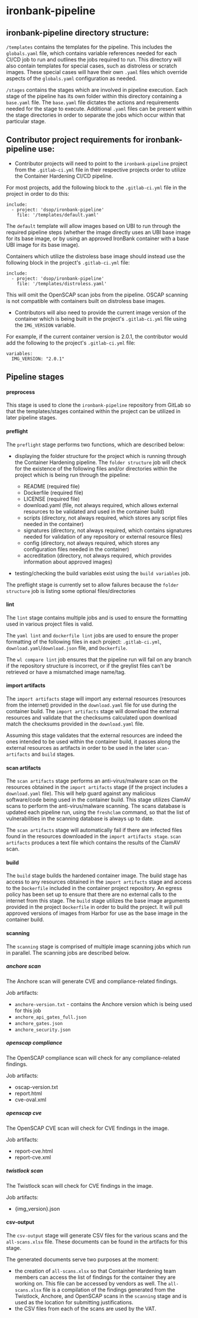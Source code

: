 # ironbank-pipeline


## ironbank-pipeline directory structure:

`/templates` contains the templates for the pipeline. This includes the `globals.yaml` file, which contains variable references needed for each CI/CD job to run and outlines the jobs required to run. This directory will also contain templates for special cases, such as distroless or scratch images. These special cases will have their own `.yaml` files which override aspects of the `globals.yaml` configuration as needed.


`/stages` contains the stages which are involved in pipeline execution. Each stage of the pipeline has its own folder within this directory containing a `base.yaml` file. The `base.yaml` file dictates the actions and requirements needed for the stage to execute. Additional `.yaml` files can be present within the stage directories in order to separate the jobs which occur within that particular stage.

## Contributor project requirements for ironbank-pipeline use:

- Contributor projects will need to point to the `ironbank-pipeline` project from the `.gitlab-ci.yml` file in their respective projects order to utilize the Container Hardening CI/CD pipeline.

For most projects, add the following block to the `.gitlab-ci.yml` file in the project in order to do this:
```
include:
  - project: 'dsop/ironbank-pipeline'
    file: '/templates/default.yaml'
```
The `default` template will allow images based on UBI to run through the required pipeline steps (whether the image directly uses an UBI base image for its base image, or by using an approved IronBank container with a base UBI image for its base image).

Containers which utilize the distroless base image should instead use the following block in the project's `.gitlab-ci.yml` file:
```
include:
  - project: 'dsop/ironbank-pipeline'
    file: '/templates/distroless.yaml'
```
This will omit the OpenSCAP scan jobs from the pipeline. OSCAP scanning is not compatible with containers built on distroless base images.


- Contributors will also need to provide the current image version of the container which is being built in the project's `.gitlab-ci.yml` file using the `IMG_VERSION` variable. 

For example, if the current container version is 2.0.1, the contributor would add the following to the project's `.gitlab-ci.yml` file:
```
variables:
  IMG_VERSION: "2.0.1"
```


## Pipeline stages

#### preprocess

This stage is used to clone the `ironbank-pipeline` repository from GitLab so that the templates/stages contained within the project can be utilized in later pipeline stages.

#### preflight

The `preflight` stage performs two functions, which are described below:

  - displaying the folder structure for the project which is running through the Container Hardening pipeline. The `folder structure` job will check for the existence of the following files and/or directories within the project which is being run through the pipeline:
      - README (required file)
      - Dockerfile (required file)
      - LICENSE (required file)
      - download.yaml (file, not always required, which allows external resources to be validated and used in the container build)
      - scripts (directory, not always required, which stores any script files needed in the container)
      - signatures (directory, not always required, which contains signatures needed for validation of any repository or external resource files)
      - config (directory, not always required, which stores any configuration files needed in the container)
      - accreditation (directory, not always required, which provides information about approved images)
  
  - testing/checking the build variables exist using the `build variables` job.

The preflight stage is currently set to allow failures because the `folder structure` job is listing some optional files/directories

#### lint

The `lint` stage contains multiple jobs and is used to ensure the formatting used in various project files is valid.

The `yaml lint` and `dockerfile lint` jobs are used to ensure the proper formatting of the following files in each project: `.gitlab-ci.yml`, `download.yaml`/`download.json` file, and `Dockerfile`. 

The `wl compare lint` job ensures that the pipeline run will fail on any branch if the repository structure is incorrect, or if the greylist files can't be retrieved or have a mismatched image name/tag.

#### import artifacts

The `import artifacts` stage will import any external resources (resources from the internet) provided in the `download.yaml` file for use during the container build. The `import artifacts` stage will download the external resources and validate that the checksums calculated upon download match the checksums provided in the `download.yaml` file. 

Assuming this stage validates that the external resources are indeed the ones intended to be used within the container build, it passes along the external resources as artifacts in order to be used in the later `scan-artifacts` and `build` stages.

#### scan artifacts

The `scan artifacts` stage performs an anti-virus/malware scan on the resources obtained in the `import artifacts` stage (if the project includes a `download.yaml` file). This will help guard against any malicious software/code being used in the container build. This stage utilizes ClamAV scans to perform the anti-virus/malware scanning. The scans database is updated each pipeline run, using the `freshclam` command, so that the list of vulnerabilities in the scanning database is always up to date.

The `scan artifacts` stage will automatically fail if there are infected files found in the resources downloaded in the `import artifacts stage`. `scan artifacts` produces a text file which contains the results of the ClamAV scan.

#### build

The `build` stage builds the hardened container image. The build stage has access to any resources obtained in the `import artifacts` stage and access to the `Dockerfile` included in the container project repository. An egress policy has been set up to ensure that there are no external calls to the internet from this stage. The `build` stage utilizes the base image arguments provided in the project `Dockerfile` in order to build the project. It will pull approved versions of images from Harbor for use as the base image in the container build.


#### scanning

The `scanning` stage is comprised of multiple image scanning jobs which run in parallel. The scanning jobs are described below.

##### anchore scan

The Anchore scan will generate CVE and compliance-related findings. 

Job artifacts: 
- `anchore-version.txt` - contains the Anchore version which is being used for this job
- `anchore_api_gates_full.json`
- `anchore_gates.json`
- `anchore_security.json`

##### openscap compliance 

The OpenSCAP compliance scan will check for any compliance-related findings.

Job artifacts:
- oscap-version.txt
- report.html
- cve-oval.xml

##### openscap cve

The OpenSCAP CVE scan will check for CVE findings in the image.

Job artifacts:
- report-cve.html
- report-cve.xml

##### twistlock scan

The Twistlock scan will check for CVE findings in the image.

Job artifacts:
- {img_version}.json


#### csv-output

The `csv-output` stage will generate CSV files for the various scans and the `all-scans.xlsx` file. These documents can be found in the artifacts for this stage. 

The generated documents serve two purposes at the moment: 
- the creation of `all-scans.xlsx` so that Containher Hardening team members can access the list of findings for the container they are working on. This file can be accessed by vendors as well. The `all-scans.xlsx` file is a compilation of the findings generated from the Twistlock, Anchore, and OpenSCAP scans in the `scanning` stage and is used as the location for submitting justifications.
- the CSV files from each of the scans are used by the VAT. 